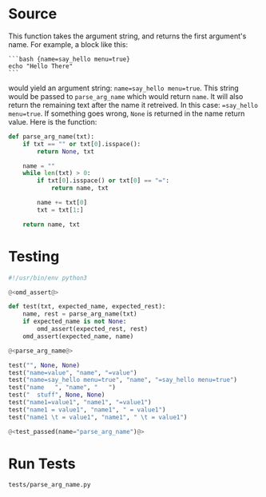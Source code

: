# Source

This function takes the argument string, and returns the first argument's name. For example, a block like this:

``````
```bash {name=say_hello menu=true}
echo "Hello There"
```
``````

would yield an argument string: `name=say_hello menu=true`. This string would be passed to `parse_arg_name` which would return `name`. It will also return the remaining text after the name it retreived. In this case: `=say_hello menu=true`. If something goes wrong, `None` is returned in the name return value. Here is the function:

```python {name=parse_arg_name}
def parse_arg_name(txt):
    if txt == "" or txt[0].isspace():
        return None, txt

    name = ""
    while len(txt) > 0:
        if txt[0].isspace() or txt[0] == "=":
            return name, txt

        name += txt[0]
        txt = txt[1:]

    return name, txt
```

# Testing

```python {tangle=tests/parse_arg_name.py}
#!/usr/bin/env python3

@<omd_assert@>

def test(txt, expected_name, expected_rest):
    name, rest = parse_arg_name(txt)
    if expected_name is not None:
        omd_assert(expected_rest, rest)
    omd_assert(expected_name, name)

@<parse_arg_name@>

test("", None, None)
test("name=value", "name", "=value")
test("name=say_hello menu=true", "name", "=say_hello menu=true")
test("name   ", "name", "   ")
test("  stuff", None, None)
test("name1=value1", "name1", "=value1")
test("name1 = value1", "name1", " = value1")
test("name1 \t = value1", "name1", " \t = value1")

@<test_passed(name="parse_arg_name")@>
```

# Run Tests

```bash {name=parse_arg_name_tests menu=true}
tests/parse_arg_name.py
```

